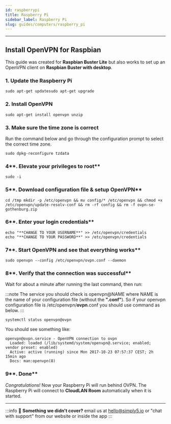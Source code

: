 ```yaml
---
id: raspberrypi
title: Raspberry Pi
sidebar_label: Raspberry Pi
slug: guides/computers/raspberry_pi
---
```

---
## **Install OpenVPN for Raspbian**

This guide was created for **Raspbian Buster Lite** but also works to set up an OpenVPN client on **Raspbian Buster with desktop**.

### **1. Update the Raspberry Pi**

```basic
sudo apt-get updatesudo apt-get upgrade
```

### **2. Install OpenVPN**

```basic
sudo apt-get install openvpn unzip
```

### **3. Make sure the time zone is correct**

Run the command below and go through the configuration prompt to select the correct time zone.

```basic
sudo dpkg-reconfigure tzdata
```

### 4**. Elevate your privileges to root**

```basic
sudo -i
```

### 5**. Download configuration file & setup OpenVPN**

```basic
cd /tmp mkdir -p /etc/openvpn && mv config/* /etc/openvpn && chmod +x /etc/openvpn/update-resolv-conf && rm -rf config && rm -f ovpn-se-gothenburg.zip
```

### 6**. Enter your login credentials**

```basic
echo "**CHANGE TO YOUR USERNAME**" >> /etc/openvpn/credentials
echo "**CHANGE TO YOUR PASSWORD**" >> /etc/openvpn/credentials
```

### 7**. Start OpenVPN and see that everything works**

```basic
sudo openvpn --config /etc/openvpn/ovpn.conf --daemon
```

### 8**. Verify that the connection was successful**

Wait for about a minute after running the last command, then run:

:::note
The service you should check is openvpn@NAME where NAME is the name of your configuration file (without the **".conf"**). So if your openvpn configuration file is /etc/openvpn/**ovpn**.conf you should use command as below.
:::

```basic
systemctl status openvpn@ovpn
```

You should see something like:

```basic
openvpn@ovpn.service - OpenVPN connection to ovpn
  Loaded: loaded (/lib/systemd/system/openvpn@.service; enabled; vendor preset: enabled)
  Active: active (running) since Mon 2017-10-23 07:57:37 CEST; 2h 15min ago
  Docs: man:openvpn(8)
```

### 9**. Done**
*Congratulations!* Now your Raspberry Pi will run behind OVPN. The Raspberry Pi will connect to **CloudLAN Room** automatically when it is started.

---
:::info
:information_desk_person: **Something we didn't cover?**
email us at [hello@simply5.io](mailto:hello@simply5.io) or "chat with support" from our website or inside the app
:::